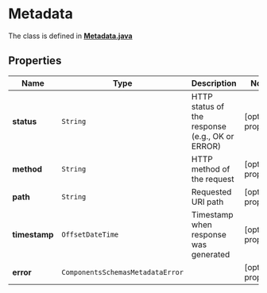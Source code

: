 

# Metadata

The class is defined in **[Metadata.java](../../src/main/java/org/openapitools/model/Metadata.java)**

## Properties

Name | Type | Description | Notes
------------ | ------------- | ------------- | -------------
**status** | `String` | HTTP status of the response (e.g., OK or ERROR) |  [optional property]
**method** | `String` | HTTP method of the request |  [optional property]
**path** | `String` | Requested URI path |  [optional property]
**timestamp** | `OffsetDateTime` | Timestamp when response was generated |  [optional property]
**error** | `ComponentsSchemasMetadataError` |  |  [optional property]







